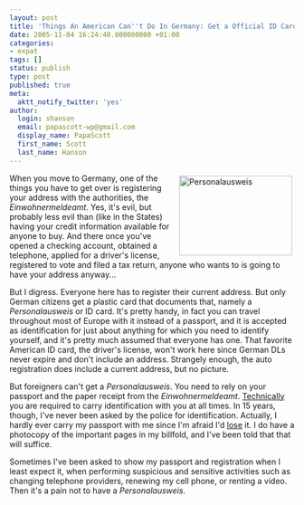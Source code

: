 ```yaml
---
layout: post
title: 'Things An American Can''t Do In Germany: Get a Official ID Card'
date: 2005-11-04 16:24:48.000000000 +01:00
categories:
- expat
tags: []
status: publish
type: post
published: true
meta:
  aktt_notify_twitter: 'yes'
author:
  login: shanson
  email: papascott-wp@gmail.com
  display_name: PapaScott
  first_name: Scott
  last_name: Hanson
---
```

<p><img src="http://www.papascott.de/wordpress/wp-content/uploads/2005/11/perso.jpg" height="141" width="200" border="0" align="right" hspace="4" vspace="4" alt="Personalausweis" title="Personalausweis" /> When you move to Germany, one of the things you have to get over is registering your address with the authorities, the <em>Einwohnermeldeamt</em>. Yes, it's evil, but probably less evil than (like in the States) having your credit information available for anyone to buy. And there once you've opened a checking account, obtained a telephone, applied for a driver's license, registered to vote and filed a tax return, anyone who wants to is going to have your address anyway...</p>
<p>But I digress. Everyone here has to register their current address. But only German citizens get a plastic card that documents that, namely a <em>Personalausweis</em> or ID card. It's pretty handy, in fact you can travel throughout most of Europe with it instead of a passport, and it is accepted as identification for just about anything for which you need to identify yourself, and it's pretty much assumed that everyone has one. That favorite American ID card, the driver's license, won't work here since German DLs never expire and don't include an address. Strangely enough, the auto registration does include a current address, but no picture.</p>
<p>But foreigners can't get a <em>Personalausweis</em>. You need to rely on your passport and the paper receipt from the <em>Einwohnermeldeamt</em>. <a href="http://justcallmemausi.blogspot.com/2005/10/and-i-didnt-even-whine-that-much.html" title="Mausi: and I didn't even whine that much!">Technically</a> you are required to carry identification with you at all times. In 15 years, though, I've never been asked by the police for identification. Actually, I hardly ever carry my passport with me since I'm afraid I'd <a href="http://www.papascott.de/archives/2005/04/30/lost-passport/" title="PapaScott » Blog Archive » Lost Passport">lose</a> it. I do have a photocopy of the important pages in my billfold, and I've been told that that will suffice.</p>
<p>Sometimes I've been asked to show my passport and registration when I least expect it, when performing suspicious and sensitive activities such as changing telephone providers, renewing my cell phone, or renting a video. Then it's a pain not to have a <em>Personalausweis</em>.</p>
